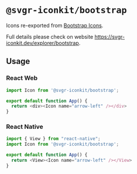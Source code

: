 # `@svgr-iconkit/bootstrap`

Icons re-exported from [Bootstrap Icons](https://icons.getbootstrap.com/).

Full details please check on website https://svgr-iconkit.dev/explorer/bootstrap.

## Usage

### React Web

```javascript
import Icon from '@svgr-iconkit/bootstrap';

export default function App() {
  return <div><Icon name="arrow-left" /></div>
}

```

### React Native

```javascript
import { View } from "react-native";
import Icon from '@svgr-iconkit/bootstrap';

export default function App() {
  return <View><Icon name="arrow-left" /></View>
}

```
